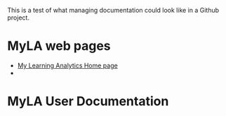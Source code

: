 This is a test of what managing documentation could look like in a Github project.

# MyLA web pages 
- [My Learning Analytics Home page](my-learning-analytics.md)
- 

# MyLA User Documentation
